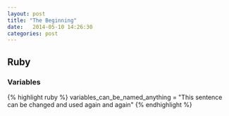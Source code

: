 ```yaml
---
layout: post
title: "The Beginning"
date:   2014-05-10 14:26:30
categories: post
---
```


<div class="column_half">
<h2>Ruby</h2>
<h3>Variables</h3>

{% highlight ruby %}
variables_can_be_named_anything = "This sentence can be changed and used again and again"
{% endhighlight %}
</div>